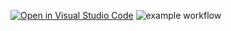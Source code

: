 [![Open in Visual Studio Code](https://classroom.github.com/assets/open-in-vscode-f059dc9a6f8d3a56e377f745f24479a46679e63a5d9fe6f495e02850cd0d8118.svg)](https://classroom.github.com/online_ide?assignment_repo_id=6372042&assignment_repo_type=AssignmentRepo)
![example workflow](https://github.com/TestowanieAutomatyczneUG/laboratorium-6-kbojarowska/actions/workflows/test.yml/badge.svg)
